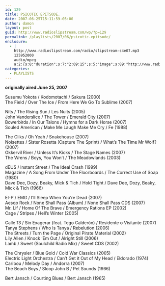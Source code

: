 ```yaml
---
id: 129
title: PSICOTIC EPITSODE.
date: 2007-06-25T15:11:59-05:00
author: damon
layout: post
guid: http://www.radioslipstream.com/wp/?p=129
permalink: /playlists/2007/06/psicotic-epitsode/
enclosure:
  - |
    http://www.radioslipstream.com/radio/slipstream-s4e07.mp3
    125952000
    audio/mpeg
    a:2:{s:8:"duration";s:7:"2:09:15";s:5:"image";s:89:"http://www.radioslipstream.com/wp/wp-content/plugins/podpress//images/vpreview_center.png";}
categories:
  - PLAYLISTS
---
```

**originally aired June 25, 2007**

Susumu Yokota / Kodomotachi / Sakura (2000)  
The Field / Over The Ice / From Here We Go To Sublime (2007)

Nits / The Rising Sun / Les Nuits (2005)  
John Vanderslice / The Tower / Emerald City (2007)  
Bowerbirds / In Our Talons / Hymns for a Dark Horse (2007)  
Souled American / Make Me Laugh Make Me Cry / Fe (1988)

The Cliks / Oh Yeah / Snakehouse (2007)  
Noisettes / Sister Rosetta (Capture The Sprint) / What’s The Time Mr Wolf? (2007)  
Okkervil River / Unless It’s Kicks / The Stage Names (2007)  
The Wrens / Boys, You Won’t / The Meadowlands (2003)

dEUS / Instant Street / The Ideal Crash (1999)  
Magazine / A Song From Under The Floorboards / The Correct Use of Soap (1980)  
Dave Dee, Dozy, Beaky, Mick & Tich / Hold Tight / Dave Dee, Dozy, Beaky, Mick & Tich (1966)

El-P / EMG / I’ll Sleep When You’re Dead (2007)  
Aesop Rock / None Shall Pass (Album) / None Shall Pass CDS (2007)  
Mr. Lif / Home Of The Brave / Emergency Rations EP (2002)  
Cage / Stripes / Hell’s Winter (2005)

Calle 13 / Sin Exagerar (feat. Tego Calderón) / Residente o Visitante (2007)  
Tanya Stephens / Who Is Tanya / Rebelution (2006)  
The Streets / Turn the Page / Original Pirate Material (2002)  
Lily Allen / Knock ‘Em Out / Alright Still (2006)  
Lamb / Sweet (Soulchild Radio Mix) / Sweet CDS (2002)

The Chrysler / Blue Gold / Cold War Classics (2005)  
Electric Light Orchestra / Can’t Get it Out of My Head / Eldorado (1974)  
Caribou / Melody Day / Andorra (2007)  
The Beach Boys / Sloop John B / Pet Sounds (1966)

Bert Jansch / Courting Blues / Bert Jansch (1965)